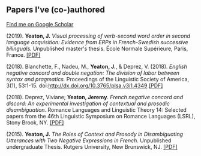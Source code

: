 ## Papers I've (co-)authored

[Find me on Google Scholar](https://scholar.google.fr/citations?user=YkzLBuwAAAAJ&hl=en)

(2019). **Yeaton, J.** _Visual processing of verb-second word order in second language acquisition: Evidence from ERPs in French-Swedish successive bilinguals._ Unpublished master's thesis. École Normale Supérieure, Paris, France. [[PDF]](https://JeremyYeaton.github.io/papers/Yeaton_MasterThesis.pdf)

(2018). Blanchette, F., Nadeu, M., **Yeaton, J.**, & Deprez, V. (2018). _English negative concord and double negation: The division of labor between syntax and pragmatics._ Proceedings of the Linguistic Society of America, 3(1), 53:1-15. doi:http://dx.doi.org/10.3765/plsa.v3i1.4349 [[PDF]](https://JeremyYeaton.github.io/papers/LSA2018_EnglishNCandDN.pdf)

(2018). Deprez, Viviane; **Yeaton, Jeremy**. _French negative concord and discord: An experimental
investigation of contextual and prosodic disambiguation._ Romance Languages and Linguistic
Theory 14: Selected papers from the 46th Linguistic Symposium on Romance Languages (LSRL),
Stony Brook, NY. [[PDF]](https://JeremyYeaton.github.io/papers/lsrl_46.pdf)

(2015). **Yeaton, J.** _The Roles of Context and Prosody in Disambiguating Utterances with Two Negative Expressions in French._ Unpublished undergraduate Thesis. Rutgers University, New Brunswick, NJ. [[PDF]](https://JeremyYeaton.github.io/papers/Yeaton_UndergradThesis.pdf)
